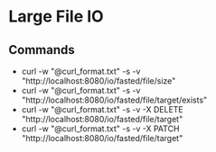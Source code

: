 # Large File IO


## Commands
- curl -w "@curl_format.txt" -s -v "http://localhost:8080/io/fasted/file/size"
- curl -w "@curl_format.txt" -s -v "http://localhost:8080/io/fasted/file/target/exists"
- curl -w "@curl_format.txt" -s -v -X DELETE "http://localhost:8080/io/fasted/file/target"
- curl -w "@curl_format.txt" -s -v -X PATCH "http://localhost:8080/io/fasted/file/target"